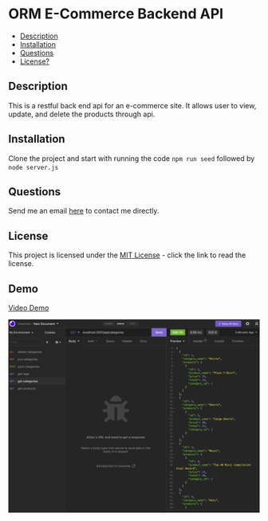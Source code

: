 # ORM E-Commerce Backend API

- [Description](#description)
- [Installation](#installation)
- [Questions](#questions)
- [License?](#license)

## Description

This is a restful back end api for an e-commerce site. It allows user to view, update, and delete the products through api.

## Installation

Clone the project and start with running the code `npm run seed` followed by `node server.js`

## Questions

Send me an email [here](mailto:james91055@gmail.com) to contact me directly.

## License

This project is licensed under the [MIT License](https://choosealicense.com/licenses/mit/) - click the link to read the license.

## Demo

[Video Demo](https://www.loom.com/share/ebf61a9c0c5e4a1aa12380ff01557b43)

![screenshot](./assets/img/screenshot1.png)
